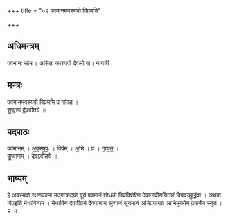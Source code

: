 +++
title = "०२ पवमानमवस्यवो विप्रमभि"

+++
## अधिमन्त्रम्
पवमानः सोमः। असितः काश्यपो देवलो वा। गायत्री।

## मन्त्रः
पव॑मानमवस्यवो॒ विप्र॑म॒भि प्र गा॑यत ।  
सु॒ष्वा॒णं दे॒ववी॑तये ॥

## पदपाठः
पव॑मानम् । अ॒व॒स्य॒वः॒ । विप्र॑म् । अ॒भि । प्र । गा॒य॒त॒ ।  
सु॒ष्वा॒णम् । दे॒वऽवी॑तये ॥

## भाष्यम्
हे अवस्यवो रक्षणकामा उद्गात्रादयो यूयं पवमानं शोधकं विप्रंविशेषेण देवानांप्रीणयितारं विप्रवच्छुद्धंवा । अथवा विप्रइति मेधाविनाम । मेधाविनं देववीतये देवपानाय सुष्वाणं सूयमानं अभिप्रगायत आभिमुख्येन प्रकर्षेण स्तुत ॥ २ ॥
